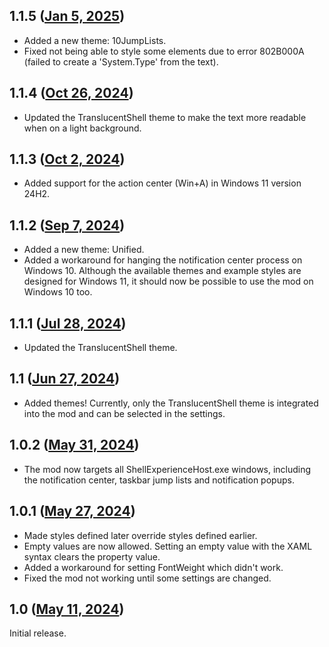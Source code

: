 ## 1.1.5 ([Jan 5, 2025](https://github.com/ramensoftware/windhawk-mods/blob/b0d7a441fde94fac703f55f232efbb0ea674e803/mods/windows-11-notification-center-styler.wh.cpp))

* Added a new theme: 10JumpLists.
* Fixed not being able to style some elements due to error 802B000A (failed to create a 'System.Type' from the text).

## 1.1.4 ([Oct 26, 2024](https://github.com/ramensoftware/windhawk-mods/blob/6f54b0820eb9261a690c18fc396760e82890975b/mods/windows-11-notification-center-styler.wh.cpp))

* Updated the TranslucentShell theme to make the text more readable when on a light background.

## 1.1.3 ([Oct 2, 2024](https://github.com/ramensoftware/windhawk-mods/blob/dd2309b76c8963fe5a2949677725025be7fd0f84/mods/windows-11-notification-center-styler.wh.cpp))

* Added support for the action center (Win+A) in Windows 11 version 24H2.

## 1.1.2 ([Sep 7, 2024](https://github.com/ramensoftware/windhawk-mods/blob/bf5b0746e2cb9d22e109b664ca3a63c430199f18/mods/windows-11-notification-center-styler.wh.cpp))

* Added a new theme: Unified.
* Added a workaround for hanging the notification center process on Windows 10. Although the available themes and example styles are designed for Windows 11, it should now be possible to use the mod on Windows 10 too.

## 1.1.1 ([Jul 28, 2024](https://github.com/ramensoftware/windhawk-mods/blob/931b937d1cfa9782375c939c104de17bf0b5047a/mods/windows-11-notification-center-styler.wh.cpp))

* Updated the TranslucentShell theme.

## 1.1 ([Jun 27, 2024](https://github.com/ramensoftware/windhawk-mods/blob/78d005fa29bcbfaab1f5ea2777f1217468703c9f/mods/windows-11-notification-center-styler.wh.cpp))

* Added themes! Currently, only the TranslucentShell theme is integrated into the mod and can be selected in the settings.

## 1.0.2 ([May 31, 2024](https://github.com/ramensoftware/windhawk-mods/blob/324f683b222562fba882a506476da597fce9fe6f/mods/windows-11-notification-center-styler.wh.cpp))

* The mod now targets all ShellExperienceHost.exe windows, including the notification center, taskbar jump lists and notification popups.

## 1.0.1 ([May 27, 2024](https://github.com/ramensoftware/windhawk-mods/blob/0959f2f57a96dae3785498c063209383ab6b8bdb/mods/windows-11-notification-center-styler.wh.cpp))

* Made styles defined later override styles defined earlier.
* Empty values are now allowed. Setting an empty value with the XAML syntax clears the property value.
* Added a workaround for setting FontWeight which didn't work.
* Fixed the mod not working until some settings are changed.

## 1.0 ([May 11, 2024](https://github.com/ramensoftware/windhawk-mods/blob/3f97fef9c8b453dfee716aab2e50a636f04234fd/mods/windows-11-notification-center-styler.wh.cpp))

Initial release.
